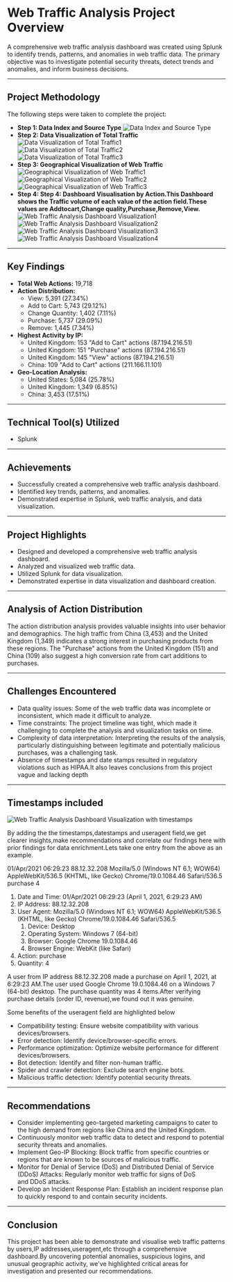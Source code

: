 <h1>Web Traffic Analysis Project Overview</h1>
   <p> A comprehensive web traffic analysis dashboard was created using Splunk to identify trends, patterns, and anomalies in web traffic data. The primary objective was to investigate potential security threats, detect trends and anomalies, and inform business decisions.</p>

<hr>

<h2>Project Methodology</h2>
<p>The following steps were taken to complete the project:</p>
<ul>
<li><strong>Step 1: Data Index and Source Type</strong>

<img src="https://i.imgur.com/SkPYhtn.jpeg" alt="Data Index and Source Type">
</li>
<li><strong>Step 2: Data Visualization of Total Traffic</strong>

<img src="https://i.imgur.com/CWjPceM.jpeg" alt="Data Visualization of Total Traffic1">
<img src="https://i.imgur.com/Pd3OEzz.jpeg" alt="Data Visualization of Total Traffic2">
<img src="https://i.imgur.com/cLX9xvl.jpeg" alt="Data Visualization of Total Traffic3">
</li>
<li><strong>Step 3: Geographical Visualization of Web Traffic</strong>

<img src="https://i.imgur.com/6EhTcs0.jpeg" alt="Geographical Visualization of Web Traffic1">
<img src="https://i.imgur.com/QWVJyw4.jpeg" alt="Geographical Visualization of Web Traffic2">
<img src="https://i.imgur.com/NwRaqj6.jpeg" alt="Geographical Visualization of Web Traffic3">
</li>
<li><strong>Step 4: Step 4: Dashboard Visualisation by Action.This Dashboard shows the Traffic volume of each value of the action field.These values are Addtocart,Change quality,Purchase,Remove,View.</strong>

<img src="https://i.imgur.com/yJ0MjF4.jpeg" alt="Web Traffic Analysis Dashboard Visualization1">
<img src="https://i.imgur.com/ueYvFi0.jpeg" alt="Web Traffic Analysis Dashboard Visualization2">
<img src="https://i.imgur.com/hYPGCR9.jpeg" alt="Web Traffic Analysis Dashboard Visualization3">
<img src="https://i.imgur.com/rr3aYV9.jpeg" alt="Web Traffic Analysis Dashboard Visualization4">
</li>
</ul>

<hr>

<h2>Key Findings</h2>
<ul>
<li><strong>Total Web Actions:</strong> 19,718</li>
<li><strong>Action Distribution:</strong>
<ul>
<li>View: 5,391 (27.34%)</li>
<li>Add to Cart: 5,743 (29.12%)</li>
<li>Change Quantity: 1,402 (7.11%)</li>
<li>Purchase: 5,737 (29.09%)</li>
<li>Remove: 1,445 (7.34%)</li>
</ul>
</li>
<li><strong>Highest Activity by IP:</strong>
<ul>
<li>United Kingdom: 153 "Add to Cart" actions (87.194.216.51)</li>
<li>United Kingdom: 151 "Purchase" actions (87.194.216.51)</li>
<li>United Kingdom: 145 "View" actions (87.194.216.51)</li>
<li>China: 109 "Add to Cart" actions (211.166.11.101)</li>
</ul>
</li>
<li><strong>Geo-Location Analysis:</strong>
<ul>
<li>United States: 5,084 (25.78%)</li>
<li>United Kingdom: 1,349 (6.85%)</li>
<li>China: 3,453 (17.51%)</li>
</ul>
</li>
</ul>

<hr>

<h2>Technical Tool(s) Utilized</h2>
<ul>
<li>Splunk</li>
</ul>

<hr>

<h2>Achievements</h2>
<ul>
<li>Successfully created a comprehensive web traffic analysis dashboard.</li>
<li>Identified key trends, patterns, and anomalies.</li>
<li>Demonstrated expertise in Splunk, web traffic analysis, and data visualization.</li>
</ul>

<hr>

<h2>Project Highlights</h2>
<ul>
<li>Designed and developed a comprehensive web traffic analysis dashboard.</li>
<li>Analyzed and visualized web traffic data.</li>
<li>Utilized Splunk for data visualization.</li>
<li>Demonstrated expertise in data visualization and dashboard creation.</li>
</ul>

<hr>

<h2>Analysis of Action Distribution</h2>
<p>The action distribution analysis provides valuable insights into user behavior and demographics. The high traffic from China (3,453) and the United Kingdom (1,349) indicates a strong interest in purchasing products from these regions. The "Purchase" actions from the United Kingdom (151) and China (109) also suggest a high conversion rate from cart additions to purchases.
</p>

<hr>

 <h2>Challenges Encountered</h2>
    <ul>
        <li>Data quality issues: Some of the web traffic data was incomplete or inconsistent, which made it difficult to analyze.</li>
        <li>Time constraints: The project timeline was tight, which made it challenging to complete the analysis and visualization tasks on time.</li>
        <li>Complexity of data interpretation: Interpreting the results of the analysis, particularly distinguishing between legitimate and potentially malicious purchases, was a challenging task.</li>
        <li>Absence of timestamps and date stamps resulted in regulatory violations such as HIPAA.It also leaves conclusions from this project vague and lacking depth</li>
    </ul>

<hr>

<h2>Timestamps included</h2>
<img src="https://i.imgur.com/FFOMKkA.png" alt="Web Traffic Analysis Dashboard Visualization with timestamps">
<p>
  By adding the the timestamps,datestamps and useragent field,we get clearer insights,make recommendations and correlate our findings here with prior findings
  for data enrichment.Lets take one entry from the above as an example.

  01/Apr/2021	06:29:23	88.12.32.208	Mozilla/5.0 (Windows NT 6.1; WOW64) AppleWebKit/536.5 (KHTML, like Gecko) Chrome/19.0.1084.46 Safari/536.5	purchase	4

1. Date and Time: 01/Apr/2021 06:29:23 (April 1, 2021, 6:29:23 AM)
2. IP Address: 88.12.32.208
3. User Agent: Mozilla/5.0 (Windows NT 6.1; WOW64) AppleWebKit/536.5 (KHTML, like Gecko) Chrome/19.0.1084.46 Safari/536.5
    1. Device: Desktop
    2. Operating System: Windows 7 (64-bit)
    3. Browser: Google Chrome 19.0.1084.46
    4. Browser Engine: WebKit (like Safari)
4. Action: purchase
5. Quantity: 4

 A user from IP address 88.12.32.208 made a purchase on April 1, 2021, at 6:29:23 AM.The user used Google Chrome 19.0.1084.46 on a Windows 7 (64-bit) desktop.
 The purchase quantity was 4 items.After verifying purchase details (order ID, revenue),we found out it was genuine.


<p>Some benefits of the useragent field are highlighted below</p>
  <ul>
    <li>Compatibility testing: Ensure website compatibility with various devices/browsers.</li>
    <li>Error detection: Identify device/browser-specific errors.</li>
    <li> Performance optimization: Optimize website performance for different devices/browsers.</li>
    <li> Bot detection: Identify and filter non-human traffic.</li>
    <li>Spider and crawler detection: Exclude search engine bots.</li>
    <li>Malicious traffic detection: Identify potential security threats.</li>
</li>
  </ul>
  
</p>
<hr>
  <h2>Recommendations</h2>
<ul>
<li>Consider implementing geo-targeted marketing campaigns to cater to the high demand from regions like China and the United Kingdom.</li>
<li>Continuously monitor web traffic data to detect and respond to potential security threats and anomalies.</li>
<li>Implement Geo-IP Blocking: Block traffic from specific countries or regions that are known to be sources of malicious traffic.</li>
<li>Monitor for Denial of Service (DoS) and Distributed Denial of Service (DDoS) Attacks: Regularly monitor web traffic for signs of DoS and DDoS attacks.</li>
<li> Develop an Incident Response Plan: Establish an incident response plan to quickly respond to and contain security incidents.</li>
</ul>
<hr>
<h2>Conclusion</h2>

<p>
      This project has been able to demonstrate and visualise web traffic patterns by users,IP addresses,useragent,etc through a comprehensive dashboard.By uncovering potential anomalies, suspicious logins, and unusual geographic activity, we've highlighted critical areas for investigation and presented our recommendations.
</p>
